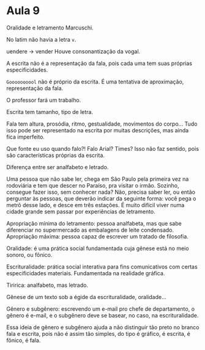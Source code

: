 Aula 9
======

Oralidade e letramento Marcuschi.

No latim não havia a letra `v`.

uendere -> vender
Houve consonantização da vogal.

A escrita não é a representação da fala, pois cada uma tem suas próprias especificidades.

`Goooooooool` não é próprio da escrita. É uma tentativa de aproximação, representação da fala.

O professor fará um trabalho.

Escrita tem tamanho, tipo de letra.

Fala tem altura, prosódia, ritmo, gestualidade, movimentos do corpo... Tudo isso pode ser representado na escrita por muitas descrições, mas ainda fica imperfeito.

Que fonte eu uso quando falo?! Falo Arial? Times? Isso não faz sentido, pois são características próprias da escrita.

Diferença entre ser analfabeto e letrado.

Uma pessoa que não sabe ler, chega em São Paulo pela primeira vez na rodoviária e tem que descer no Paraíso, pra visitar o irmão. Sozinho, consegue fazer isso, sem conhecer nada? Não, precisa saber ler, ou então perguntar às pessoas, que deverão indicar da seguinte forma: você pega o metrô desse lado, e desce em três estações. É muito difícil viver numa cidade grande sem passar por experiências de letramento.

Apropriação mínima do letramento: pessoa analfabeta, mas que sabe diferenciar no supermercado as embalagens de leite condensado.
Apropriação máxima: pessoa capaz de escrever um tratado de filosofia.

Oralidade: é uma prática social fundamentada cuja gênese está no meio sonoro, ou fônico.

Escrituralidade: prática social interativa para fins comunicativos com certas especificidades materiais. Fundamentada na realidade gráfica.

Tiririca: analfabeto, mas letrado.

Gênese de um texto sob a égide da escrituralidade, oralidade...

Gênero e subgênero: escrevendo um e-mail pro chefe de departamento, o gênero é e-mail, e o subgênero deve se basear, no caso, na escrituralidade.

Essa ideia de gênero e subgênero ajuda a não distinguir tão preto no branco fala e escrita, pois não é assim tão simples, do tipo é gráfico, é escrita, é fônico, é fala.